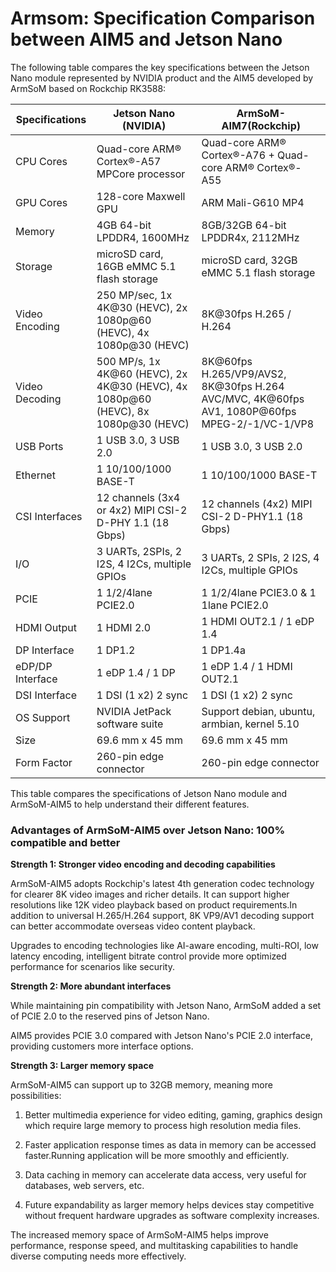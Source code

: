 # Armsom: Specification Comparison between AIM5 and Jetson Nano

The following table compares the key specifications between the Jetson Nano module represented by NVIDIA product and the AIM5 developed by ArmSoM based on Rockchip RK3588:

| Specifications   | Jetson Nano (NVIDIA)                                         | ArmSoM-AIM7(Rockchip)                                       |
| ---------------- | ------------------------------------------------------------ | ------------------------------------------------------------ |
| CPU Cores        | Quad-core ARM® Cortex®-A57 MPCore processor                  | Quad-core ARM® Cortex®-A76 + Quad-core ARM® Cortex®-A55      |
| GPU Cores        | 128-core Maxwell GPU                                         | ARM Mali-G610 MP4                                            |
| Memory           | 4GB 64-bit LPDDR4, 1600MHz                                   | 8GB/32GB 64-bit LPDDR4x, 2112MHz                             |
| Storage          | microSD card, 16GB eMMC 5.1 flash storage                    | microSD card, 32GB eMMC 5.1 flash storage                    |
| Video Encoding   | 250 MP/sec, 1x 4K@30 (HEVC), 2x 1080p@60 (HEVC), 4x 1080p@30 (HEVC) | 8K@30fps H.265 / H.264                                       |
| Video Decoding   | 500 MP/s, 1x 4K@60 (HEVC), 2x 4K@30 (HEVC), 4x 1080p@60 (HEVC), 8x 1080p@30 (HEVC) | 8K@60fps H.265/VP9/AVS2, 8K@30fps H.264 AVC/MVC, 4K@60fps AV1, 1080P@60fps MPEG-2/-1/VC-1/VP8 |
| USB Ports        | 1 USB 3.0, 3 USB 2.0                                         | 1 USB 3.0,  3 USB 2.0                                        |
| Ethernet         | 1 10/100/1000 BASE-T                                         | 1 10/100/1000 BASE-T                                         |
| CSI Interfaces   | 12 channels (3x4 or 4x2) MIPI CSI-2 D-PHY 1.1 (18 Gbps)      | 12 channels (4x2) MIPI CSI-2 D-PHY1.1 (18 Gbps)              |
| I/O              | 3 UARTs, 2SPIs, 2 I2S, 4 I2Cs, multiple GPIOs                | 3 UARTs, 2 SPIs, 2 I2S, 4 I2Cs, multiple GPIOs               |
| PCIE             | 1 1/2/4lane PCIE2.0                                          | 1 1/2/4lane PCIE3.0 & 1 1lane PCIE2.0                        |
| HDMI Output      | 1 HDMI 2.0                                                   | 1 HDMI OUT2.1 / 1 eDP 1.4                                    |
| DP Interface     | 1 DP1.2                                                      | 1 DP1.4a                                                     |
| eDP/DP Interface | 1 eDP 1.4 / 1 DP                                             | 1 eDP 1.4 / 1 HDMI OUT2.1                                    |
| DSI Interface    | 1 DSI (1 x2) 2 sync                                          | 1 DSI (1 x2) 2 sync                                          |
| OS Support       | NVIDIA JetPack software suite                                | Support debian, ubuntu, armbian, kernel 5.10                 |
| Size             | 69.6 mm x 45 mm                                              | 69.6 mm x 45 mm                                              |
| Form Factor      | 260-pin edge connector                                       | 260-pin edge connector                                       |

This table compares the specifications of Jetson Nano module and ArmSoM-AIM5 to help understand their different features. 

### Advantages of ArmSoM-AIM5 over Jetson Nano: 100% compatible and better

**Strength 1: Stronger video encoding and decoding capabilities**

ArmSoM-AIM5 adopts Rockchip's latest 4th generation codec technology for clearer 8K video images and richer details. It can support higher resolutions like 12K video playback based on product requirements.In addition to universal H.265/H.264 support, 8K VP9/AV1 decoding support can better accommodate overseas video content playback. 

Upgrades to encoding technologies like AI-aware encoding, multi-ROI, low latency encoding, intelligent bitrate control provide more optimized performance for scenarios like security.

**Strength 2: More abundant interfaces** 

While maintaining pin compatibility with Jetson Nano, ArmSoM added a set of PCIE 2.0 to the reserved pins of Jetson Nano.

 AIM5 provides PCIE 3.0 compared with Jetson Nano's PCIE 2.0 interface, providing customers more interface options.

**Strength 3: Larger memory space**

ArmSoM-AIM5 can support up to 32GB memory, meaning more possibilities:

1. Better multimedia experience for video editing, gaming, graphics design which require large memory to process high resolution media files.

2. Faster application response times as data in memory can be accessed faster.Running application will be more smoothly and efficiently.

3. Data caching in memory can accelerate data access, very useful for databases, web servers, etc. 

4. Future expandability as larger memory helps devices stay competitive without frequent hardware upgrades as software complexity increases.

The increased memory space of ArmSoM-AIM5 helps improve performance, response speed, and multitasking capabilities to handle diverse computing needs more effectively.
